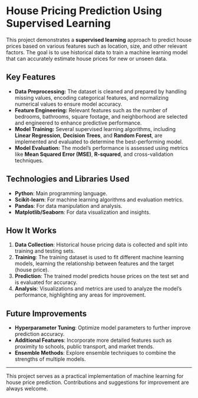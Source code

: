 # House Pricing Prediction Using Supervised Learning

This project demonstrates a **supervised learning** approach to predict house prices based on various features such as location, size, and other relevant factors. The goal is to use historical data to train a machine learning model that can accurately estimate house prices for new or unseen data.

## Key Features

- **Data Preprocessing:** The dataset is cleaned and prepared by handling missing values, encoding categorical features, and normalizing numerical values to ensure model accuracy.
- **Feature Engineering:** Relevant features such as the number of bedrooms, bathrooms, square footage, and neighborhood are selected and engineered to enhance predictive performance.
- **Model Training:** Several supervised learning algorithms, including **Linear Regression**, **Decision Trees**, and **Random Forest**, are implemented and evaluated to determine the best-performing model.
- **Model Evaluation:** The model’s performance is assessed using metrics like **Mean Squared Error (MSE)**, **R-squared**, and cross-validation techniques.

## Technologies and Libraries Used

- **Python**: Main programming language.
- **Scikit-learn**: For machine learning algorithms and evaluation metrics.
- **Pandas**: For data manipulation and analysis.
- **Matplotlib/Seaborn**: For data visualization and insights.
  
## How It Works

1. **Data Collection**: Historical house pricing data is collected and split into training and testing sets.
2. **Training**: The training dataset is used to fit different machine learning models, learning the relationship between features and the target (house price).
3. **Prediction**: The trained model predicts house prices on the test set and is evaluated for accuracy.
4. **Analysis**: Visualizations and metrics are used to analyze the model’s performance, highlighting any areas for improvement.

## Future Improvements

- **Hyperparameter Tuning**: Optimize model parameters to further improve prediction accuracy.
- **Additional Features**: Incorporate more detailed features such as proximity to schools, public transport, and market trends.
- **Ensemble Methods**: Explore ensemble techniques to combine the strengths of multiple models.

---

This project serves as a practical implementation of machine learning for house price prediction. Contributions and suggestions for improvement are always welcome.
